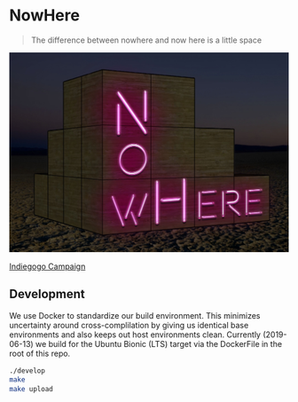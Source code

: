 NowHere
=======

> The difference between nowhere and now here is a little space

![NowHere](media/nowhere.jpg)

[Indiegogo Campaign](https://www.indiegogo.com/projects/nowhere-burning-man-2019#/)


Development
-----------

We use Docker to standardize our build environment. This minimizes uncertainty
around cross-complilation by giving us identical base environments and also
keeps out host environments clean. Currently (2019-06-13) we build for the
Ubuntu Bionic (LTS) target via the DockerFile in the root of this repo.

```bash
./develop
make
make upload
```
